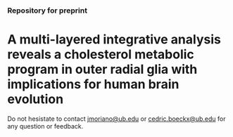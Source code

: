 ### Repository for preprint 
# A multi-layered integrative analysis reveals a cholesterol metabolic program in outer radial glia with implications for human brain evolution

Do not hesistate to contact jmoriano@ub.edu or cedric.boeckx@ub.edu for any question or feedback.
